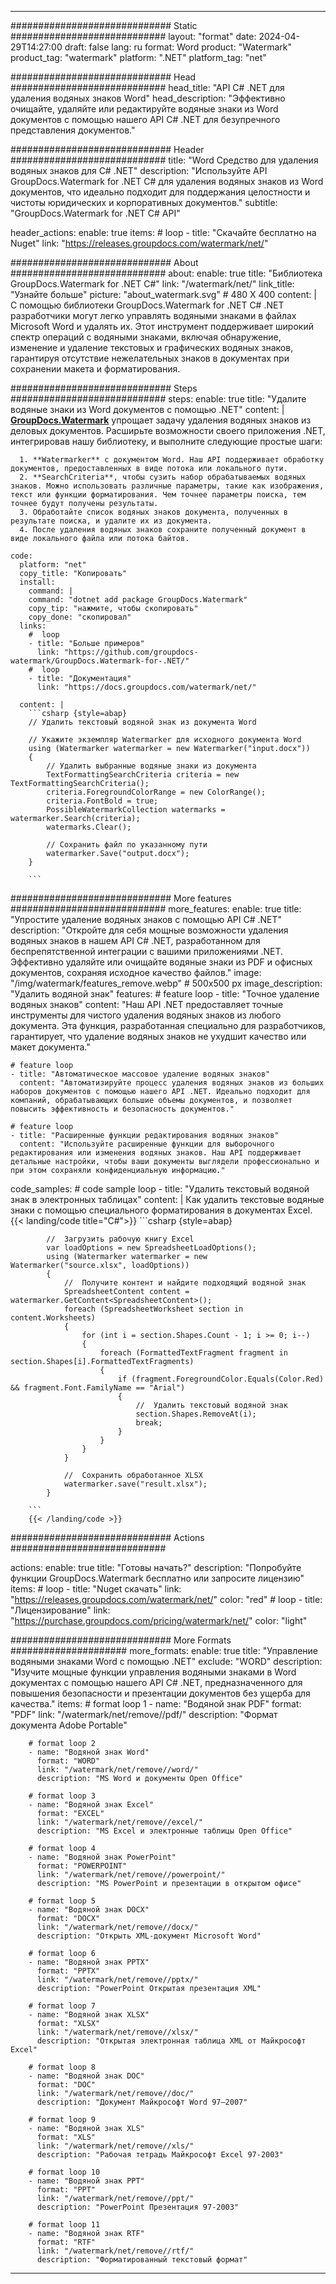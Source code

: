 
---
############################# Static ############################
layout: "format"
date:  2024-04-29T14:27:00
draft: false
lang: ru
format: Word
product: "Watermark"
product_tag: "watermark"
platform: ".NET"
platform_tag: "net"

############################# Head ############################
head_title: "API C# .NET для удаления водяных знаков Word"
head_description: "Эффективно очищайте, удаляйте или редактируйте водяные знаки из Word документов с помощью нашего API C# .NET для безупречного представления документов."

############################# Header ############################
title: "Word Средство для удаления водяных знаков для C# .NET" 
description: "Используйте API GroupDocs.Watermark for .NET C# для удаления водяных знаков из Word документов, что идеально подходит для поддержания целостности и чистоты юридических и корпоративных документов."
subtitle: "GroupDocs.Watermark for .NET C# API" 

header_actions:
  enable: true
  items:
    #  loop
    - title: "Скачайте бесплатно на Nuget"
      link: "https://releases.groupdocs.com/watermark/net/"
      
############################# About ############################
about:
    enable: true
    title: "Библиотека GroupDocs.Watermark for .NET C#"
    link: "/watermark/net/"
    link_title: "Узнайте больше"
    picture: "about_watermark.svg" # 480 X 400
    content: |
       С помощью библиотеки GroupDocs.Watermark for .NET C# .NET разработчики могут легко управлять водяными знаками в файлах Microsoft Word и удалять их. Этот инструмент поддерживает широкий спектр операций с водяными знаками, включая обнаружение, изменение и удаление текстовых и графических водяных знаков, гарантируя отсутствие нежелательных знаков в документах при сохранении макета и форматирования.

############################# Steps ############################
steps:
    enable: true
    title: "Удалите водяные знаки из Word документов с помощью .NET"
    content: |
      **[GroupDocs.Watermark](https://products.groupdocs.com/watermark/net/)** упрощает задачу удаления водяных знаков из деловых документов. Расширьте возможности своего приложения .NET, интегрировав нашу библиотеку, и выполните следующие простые шаги:
      
      1. **Watermarker** с документом Word. Наш API поддерживает обработку документов, предоставленных в виде потока или локального пути.
      2. **SearchCriteria**, чтобы сузить набор обрабатываемых водяных знаков. Можно использовать различные параметры, такие как изображения, текст или функции форматирования. Чем точнее параметры поиска, тем точнее будут получены результаты.
      3. Обработайте список водяных знаков документа, полученных в результате поиска, и удалите их из документа.
      4. После удаления водяных знаков сохраните полученный документ в виде локального файла или потока байтов.
   
    code:
      platform: "net"
      copy_title: "Копировать"
      install:
        command: |
        command: "dotnet add package GroupDocs.Watermark"
        copy_tip: "нажмите, чтобы скопировать"
        copy_done: "скопировал"
      links:
        #  loop
        - title: "Больше примеров"
          link: "https://github.com/groupdocs-watermark/GroupDocs.Watermark-for-.NET/"
        #  loop
        - title: "Документация"
          link: "https://docs.groupdocs.com/watermark/net/"
          
      content: |
        ```csharp {style=abap}
        // Удалить текстовый водяной знак из документа Word

        // Укажите экземпляр Watermarker для исходного документа Word
        using (Watermarker watermarker = new Watermarker("input.docx"))
        {
            // Удалить выбранные водяные знаки из документа
            TextFormattingSearchCriteria criteria = new TextFormattingSearchCriteria();
            criteria.ForegroundColorRange = new ColorRange();
            criteria.FontBold = true;
            PossibleWatermarkCollection watermarks = watermarker.Search(criteria);
            watermarks.Clear();

            // Сохранить файл по указанному пути
            watermarker.Save("output.docx");
        }
        
        ```            

############################# More features ############################
more_features:
  enable: true
  title: "Упростите удаление водяных знаков с помощью API C# .NET"
  description: "Откройте для себя мощные возможности удаления водяных знаков в нашем API C# .NET, разработанном для беспрепятственной интеграции с вашими приложениями .NET. Эффективно удаляйте или очищайте водяные знаки из PDF и офисных документов, сохраняя исходное качество файлов."
  image: "/img/watermark/features_remove.webp" # 500x500 px
  image_description: "Удалить водяной знак"
  features:
    # feature loop
    - title: "Точное удаление водяных знаков"
      content: "Наш API .NET предоставляет точные инструменты для чистого удаления водяных знаков из любого документа. Эта функция, разработанная специально для разработчиков, гарантирует, что удаление водяных знаков не ухудшит качество или макет документа."

    # feature loop
    - title: "Автоматическое массовое удаление водяных знаков"
      content: "Автоматизируйте процесс удаления водяных знаков из больших наборов документов с помощью нашего API .NET. Идеально подходит для компаний, обрабатывающих большие объемы документов, и позволяет повысить эффективность и безопасность документов."

    # feature loop
    - title: "Расширенные функции редактирования водяных знаков"
      content: "Используйте расширенные функции для выборочного редактирования или изменения водяных знаков. Наш API поддерживает детальные настройки, чтобы ваши документы выглядели профессионально и при этом сохраняли конфиденциальную информацию."
      
  code_samples:
    # code sample loop
    - title: "Удалить текстовый водяной знак в электронных таблицах"
      content: |
        Как удалить текстовые водяные знаки с помощью специального форматирования в документах Excel.
        {{< landing/code title="C#">}}
        ```csharp {style=abap}
        
            //  Загрузить рабочую книгу Excel
            var loadOptions = new SpreadsheetLoadOptions();
            using (Watermarker watermarker = new Watermarker("source.xlsx", loadOptions))
            {
                //  Получите контент и найдите подходящий водяной знак
                SpreadsheetContent content = watermarker.GetContent<SpreadsheetContent>();
                foreach (SpreadsheetWorksheet section in content.Worksheets)
                {
                    for (int i = section.Shapes.Count - 1; i >= 0; i--)
                    {
                        foreach (FormattedTextFragment fragment in section.Shapes[i].FormattedTextFragments)
                        {
                            if (fragment.ForegroundColor.Equals(Color.Red) && fragment.Font.FamilyName == "Arial")
                            {
                                //  Удалить текстовый водяной знак
                                section.Shapes.RemoveAt(i);
                                break;
                            }
                        }
                    }
                }

                //  Сохранить обработанное XLSX
                watermarker.save("result.xlsx");
            }

        ```
        {{< /landing/code >}}


############################# Actions ############################

actions:
  enable: true
  title: "Готовы начать?"
  description: "Попробуйте функции GroupDocs.Watermark бесплатно или запросите лицензию"
  items:
    #  loop
    - title: "Nuget скачать"
      link: "https://releases.groupdocs.com/watermark/net/"
      color: "red"
        #  loop
    - title: "Лицензирование"
      link: "https://purchase.groupdocs.com/pricing/watermark/net/"
      color: "light"


############################# More Formats #####################
more_formats:
    enable: true
    title: "Управление водяными знаками Word с помощью .NET"
    exclude: "WORD"
    description: "Изучите мощные функции управления водяными знаками в Word документах с помощью нашего API C# .NET, предназначенного для повышения безопасности и презентации документов без ущерба для качества."
    items: 
        # format loop 1
        - name: "Водяной знак PDF"
          format: "PDF"
          link: "/watermark/net/remove//pdf/"
          description: "Формат документа Adobe Portable"

        # format loop 2
        - name: "Водяной знак Word"
          format: "WORD"
          link: "/watermark/net/remove//word/"
          description: "MS Word и документы Open Office"
          
        # format loop 3
        - name: "Водяной знак Excel"
          format: "EXCEL"
          link: "/watermark/net/remove//excel/"
          description: "MS Excel и электронные таблицы Open Office"

        # format loop 4
        - name: "Водяной знак PowerPoint"
          format: "POWERPOINT"
          link: "/watermark/net/remove//powerpoint/"
          description: "MS PowerPoint и презентации в открытом офисе"

        # format loop 5
        - name: "Водяной знак DOCX"
          format: "DOCX"
          link: "/watermark/net/remove//docx/"
          description: "Открыть XML-документ Microsoft Word"
          
        # format loop 6
        - name: "Водяной знак PPTX"
          format: "PPTX"
          link: "/watermark/net/remove//pptx/"
          description: "PowerPoint Открытая презентация XML"
          
        # format loop 7
        - name: "Водяной знак XLSX"
          format: "XLSX"
          link: "/watermark/net/remove//xlsx/"
          description: "Открытая электронная таблица XML от Майкрософт Excel"

        # format loop 8
        - name: "Водяной знак DOC"
          format: "DOC"
          link: "/watermark/net/remove//doc/"
          description: "Документ Майкрософт Word 97—2007"

        # format loop 9
        - name: "Водяной знак XLS"
          format: "XLS"
          link: "/watermark/net/remove//xls/"
          description: "Рабочая тетрадь Майкрософт Excel 97-2003"

        # format loop 10
        - name: "Водяной знак PPT"
          format: "PPT"
          link: "/watermark/net/remove//ppt/"
          description: "PowerPoint Презентация 97-2003"

        # format loop 11
        - name: "Водяной знак RTF"
          format: "RTF"
          link: "/watermark/net/remove//rtf/"
          description: "Форматированный текстовый формат"

---